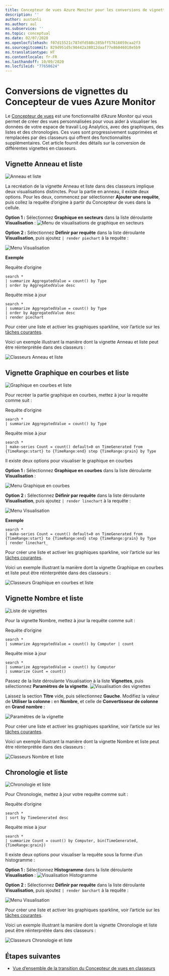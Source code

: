 ```yaml
---
title: Concepteur de vues Azure Monitor pour les conversions de vignettes de classeurs
description: ''
author: austonli
ms.author: aul
ms.subservice: ''
ms.topic: conceptual
ms.date: 02/07/2020
ms.openlocfilehash: f07d15521c787dfd588c285bff57616059caa2f3
ms.sourcegitcommit: 829d951d5c90442a38012daaf77e86046018e5b9
ms.translationtype: HT
ms.contentlocale: fr-FR
ms.lasthandoff: 10/09/2020
ms.locfileid: "77658624"
---
```

# <a name="azure-monitor-view-designer-tile-conversions"></a>Conversions de vignettes du Concepteur de vues Azure Monitor
Le [Concepteur de vues](view-designer.md) est une fonctionnalité d’Azure Monitor qui vous permet de créer des vues personnalisées pour vous aider à visualiser les données de votre espace de travail Log Analytics, avec des graphiques, des listes et des chronologies. Ces vues sont progressivement supprimées et remplacées par des classeurs qui offrent des fonctionnalités supplémentaires. Cet article fournit des détails sur la conversion de différentes vignettes en classeurs.

## <a name="donut--list-tile"></a>Vignette Anneau et liste

![Anneau et liste](media/view-designer-conversion-tiles/donut-list.png)

La recréation de la vignette Anneau et liste dans des classeurs implique deux visualisations distinctes. Pour la partie en anneau, il existe deux options.
Pour les deux, commencez par sélectionner **Ajouter une requête**, puis collez la requête d’origine à partir du Concepteur de vues dans la cellule.

**Option 1 :** Sélectionnez **Graphique en secteurs** dans la liste déroulante **Visualisation** : ![Menu de visualisations de graphique en secteurs](media/view-designer-conversion-tiles/pie-chart.png)

**Option 2 :** Sélectionnez **Définir par requête** dans la liste déroulante **Visualisation**, puis ajoutez `| render piechart` à la requête :

 ![Menu Visualisation](media/view-designer-conversion-tiles/set-by-query.png)

**Exemple**

Requête d’origine
```KQL
search * 
| summarize AggregatedValue = count() by Type 
| order by AggregatedValue desc
```

Requête mise à jour
```KQL
search * 
| summarize AggregatedValue = count() by Type 
| order by AggregatedValue desc 
| render piechart
```

Pour créer une liste et activer les graphiques sparkline, voir l’article sur les [tâches courantes](view-designer-conversion-tasks.md).

Voici un exemple illustrant la manière dont la vignette Anneau et liste peut être réinterprétée dans des classeurs :

![Classeurs Anneau et liste](media/view-designer-conversion-tiles/donut-workbooks.png)

## <a name="line-chart--list-tile"></a>Vignette Graphique en courbes et liste
![Graphique en courbes et liste](media/view-designer-conversion-tiles/line-list.png) 

Pour recréer la partie graphique en courbes, mettez à jour la requête comme suit :

Requête d’origine
```KQL
search * 
| summarize AggregatedValue = count() by Type
```

Requête mise à jour
```KQL
search * 
| make-series Count = count() default=0 on TimeGenerated from {TimeRange:start} to {TimeRange:end} step {TimeRange:grain} by Type
```

Il existe deux options pour visualiser le graphique en courbes

**Option 1 :** Sélectionnez **Graphique en courbes** dans la liste déroulante **Visualisation** :
 
 ![Menu Graphique en courbes](media/view-designer-conversion-tiles/line-visualization.png)

**Option 2 :** Sélectionnez **Définir par requête** dans la liste déroulante **Visualisation**, puis ajoutez `| render linechart` à la requête :

 ![Menu Visualisation](media/view-designer-conversion-tiles/set-by-query.png)

**Exemple**

```KQL
search * 
| make-series Count = count() default=0 on TimeGenerated from {TimeRange:start} to {TimeRange:end} step {TimeRange:grain} by Type 
| render linechart_
```

Pour créer une liste et activer les graphiques sparkline, voir l’article sur les [tâches courantes](view-designer-conversion-tasks.md).

Voici un exemple illustrant la manière dont la vignette Graphique en courbes et liste peut être réinterprétée dans des classeurs :

![Classeurs Graphique en courbes et liste](media/view-designer-conversion-tiles/line-workbooks.png)

## <a name="number--list-tile"></a>Vignette Nombre et liste

 ![Liste de vignettes](media/view-designer-conversion-tiles/tile-list-example.png)

Pour la vignette Nombre, mettez à jour la requête comme suit :

Requête d’origine
```KQL
search * 
| summarize AggregatedValue = count() by Computer | count
```

Requête mise à jour
```KQL
search *
| summarize AggregatedValue = count() by Computer 
| summarize Count = count()
```

Passez de la liste déroulante Visualisation à la liste **Vignettes**, puis sélectionnez **Paramètres de la vignette**.
 ![Visualisation des vignettes](media/view-designer-conversion-tiles/tile-visualization.png)

Laissez la section **Titre** vide, puis sélectionnez **Gauche**. Modifiez la valeur de **Utiliser la colonne :** en **Nombre**, et celle de **Convertisseur de colonne** en **Grand nombre** :

![Paramètres de la vignette](media/view-designer-conversion-tiles/tile-settings.png)

 
Pour créer une liste et activer les graphiques sparkline, voir l’article sur les [tâches courantes](view-designer-conversion-tasks.md).

Voici un exemple illustrant la manière dont la vignette Nombre et liste peut être réinterprétée dans des classeurs :

![Classeurs Nombre et liste](media/view-designer-conversion-tiles/number-workbooks.png)

## <a name="timeline--list"></a>Chronologie et liste

 ![Chronologie et liste](media/view-designer-conversion-tiles/time-list.png)

Pour Chronologie, mettez à jour votre requête comme suit :

Requête d’origine
```KQL
search * 
| sort by TimeGenerated desc
```

Requête mise à jour
```KQL
search * 
| summarize Count = count() by Computer, bin(TimeGenerated,{TimeRange:grain})
```

Il existe deux options pour visualiser la requête sous la forme d’un histogramme :

**Option 1 :** Sélectionnez **Histogramme** dans la liste déroulante **Visualisation** : ![Visualisation Histogramme](media/view-designer-conversion-tiles/bar-visualization.png)
 
**Option 2 :** Sélectionnez **Définir par requête** dans la liste déroulante **Visualisation**, puis ajoutez `| render barchart` à la requête :

 ![Menu Visualisation](media/view-designer-conversion-tiles/set-by-query.png)

 
Pour créer une liste et activer les graphiques sparkline, voir l’article sur les [tâches courantes](view-designer-conversion-tasks.md).

Voici un exemple illustrant la manière dont la vignette Chronologie et liste peut être réinterprétée dans des classeurs :

![Classeurs Chronologie et liste](media/view-designer-conversion-tiles/time-workbooks.png)

## <a name="next-steps"></a>Étapes suivantes

- [Vue d’ensemble de la transition du Concepteur de vues en classeurs](view-designer-conversion-overview.md)
